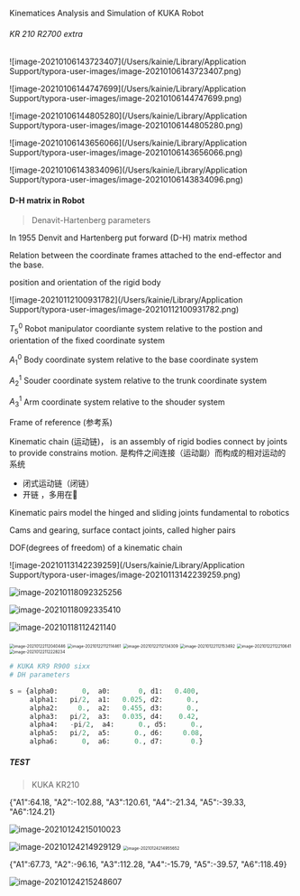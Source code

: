 

Kinematices Analysis and Simulation of KUKA Robot



###### KR 210 R2700 extra

![image-20210106143723407](/Users/kainie/Library/Application Support/typora-user-images/image-20210106143723407.png)

![image-20210106144747699](/Users/kainie/Library/Application Support/typora-user-images/image-20210106144747699.png)



![image-20210106144805280](/Users/kainie/Library/Application Support/typora-user-images/image-20210106144805280.png)

![image-20210106143656066](/Users/kainie/Library/Application Support/typora-user-images/image-20210106143656066.png)

![image-20210106143834096](/Users/kainie/Library/Application Support/typora-user-images/image-20210106143834096.png)

#### D-H matrix in Robot 

>  Denavit-Hartenberg parameters



In 1955 Denvit and Hartenberg put forward (D-H) matrix method

Relation between the coordinate frames attached to the end-effector and the base.

position and orientation of the rigid body

![image-20210112100931782](/Users/kainie/Library/Application Support/typora-user-images/image-20210112100931782.png)

$T_5^{0}$ Robot manipulator coordiante system relative to the postion and orientation of the fixed coordinate system

$A_1^0$ Body coordinate system relative to the base coordinate system

$A_2^1$ Souder coordinate system relative to the trunk coordinate system

$A_3^1$ Arm coordinate system relative to the shouder system



Frame of reference (参考系)

Kinematic chain (运动链)， is an assembly of rigid bodies connect by joints to provide constrains motion. 是构件之间连接（运动副）而构成的相对运动的系统

- 闭式运动链（闭链）
- 开链 ，多用在🦾

Kinematic pairs model the hinged and sliding joints fundamental to robotics

Cams and gearing, surface contact joints, called higher pairs

DOF(degrees of freedom) of a kinematic chain



![image-20210113142239259](/Users/kainie/Library/Application Support/typora-user-images/image-20210113142239259.png)









![image-20210118092325256](image-20210118092325256.png)



![image-20210118092335410](image-20210118092335410.png)









![image-20210118112421140](image-20210118112421140.png)



<img src="image-20210122112040446.png" alt="image-20210122112040446" style="zoom: 50%;" />



<img src="image-20210122112114461.png" alt="image-20210122112114461" style="zoom:50%;" />



<img src="image-20210122112134309.png" alt="image-20210122112134309" style="zoom:50%;" />

<img src="image-20210122112153492.png" alt="image-20210122112153492" style="zoom:50%;" />



<img src="image-20210122112210641.png" alt="image-20210122112210641" style="zoom:50%;" />



<img src="image-20210122112228234.png" alt="image-20210122112228234" style="zoom:50%;" />

```python
# KUKA KR9 R900 sixx
# DH parameters

s = {alpha0:      0,  a0:       0, d1:   0.400,
     alpha1:   pi/2,  a1:   0.025, d2:      0.,
     alpha2:     0.,  a2:   0.455, d3:      0.,
     alpha3:   pi/2,  a3:   0.035, d4:    0.42,
     alpha4:   -pi/2,  a4:      0., d5:      0.,
     alpha5:   pi/2,  a5:      0., d6:     0.08,
     alpha6:      0,  a6:      0., d7:       0.}
```



##### TEST

> KUKA KR210

{"A1":64.18, "A2":-102.88, "A3":120.61, "A4":-21.34, "A5":-39.33, "A6":124.21}


![image-20210124215010023](image-20210124215010023.png)

<img src="image-20210124214929129.png" alt="image-20210124214929129"  />

<img src="image-20210124214955652.png" alt="image-20210124214955652" style="zoom:50%;" />





{"A1":67.73, "A2":-96.16, "A3":112.28, "A4":-15.79, "A5":-39.57, "A6":118.49}

![image-20210124215248607](image-20210124215248607.png)














